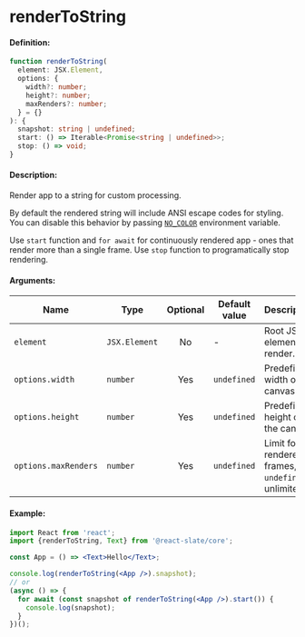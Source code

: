 # renderToString

#### Definition:

```ts
function renderToString(
  element: JSX.Element,
  options: {
    width?: number;
    height?: number;
    maxRenders?: number;
  } = {}
): {
  snapshot: string | undefined;
  start: () => Iterable<Promise<string | undefined>>;
  stop: () => void;
}
```

#### Description:

Render app to a string for custom processing.

By default the rendered string will include ANSI escape codes for styling. You can disable this behavior by passing [`NO_COLOR`](https://no-color.org/) environment variable.

Use `start` function and `for await` for continuously rendered app - ones that render more than a single frame. Use `stop` function to programatically stop rendering.

#### Arguments:

| Name                 | Type          | Optional | Default value | Description                                          |
| -------------------- | ------------- | :------: | ------------- | ---------------------------------------------------- |
| `element`            | `JSX.Element` |    No    | -             | Root JSX element to render.                          |
| `options.width`      | `number`      |   Yes    | `undefined`   | Predefined width of the canvas.                      |
| `options.height`     | `number`      |   Yes    | `undefined`   | Predefined height of the canvas.                     |
| `options.maxRenders` | `number`      |   Yes    | `undefined`   | Limit for rendered frames, `undefined` is unlimited. |

#### Example:

```jsx
import React from 'react';
import {renderToString, Text} from '@react-slate/core';

const App = () => <Text>Hello</Text>;

console.log(renderToString(<App />).snapshot);
// or
(async () => {
  for await (const snapshot of renderToString(<App />).start()) {
    console.log(snapshot);
  }
})();
```
